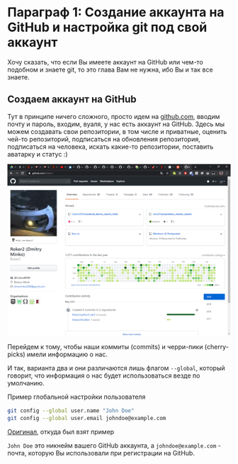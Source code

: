 # Параграф 1: Создание аккаунта на GitHub и настройка git под свой аккаунт

Хочу сказать, что если Вы имеете аккаунт на GitHub или чем-то подобном и знаете git, то это глава Вам не нужна, ибо Вы и так все знаете.

## Создаем аккаунт на GitHub

Тут в принципе ничего сложного, просто идем на [github.com](https://github.com/), вводим почту и пароль, входим, вуаля, у нас есть аккаунт на GitHub. Здесь мы можем создавать свои репозитории, в том числе и приватные, оценить чей-то репозиторий, подписаться на обновления репозитория, подписаться на человека, искать какие-то репозитории, поставить аватарку и статус :)

<p align="center">
  <img src="../Chapter2/images/1.png"/>
</p>

Перейдем к тому, чтобы наши коммиты (commits) и черри-пики (cherry-picks) имели информацию о нас.

И так, варианта два и они различаются лишь флагом `--global`, который говорит, что информация о нас будет использоваться везде по умолчанию.

Пример глобальной настройки пользователя

```bash
git config --global user.name "John Doe"
git config --global user.email johndoe@example.com
```

[Оригинал](https://git-scm.com/book/ru/v2/%D0%92%D0%B2%D0%B5%D0%B4%D0%B5%D0%BD%D0%B8%D0%B5-%D0%9F%D0%B5%D1%80%D0%B2%D0%BE%D0%BD%D0%B0%D1%87%D0%B0%D0%BB%D1%8C%D0%BD%D0%B0%D1%8F-%D0%BD%D0%B0%D1%81%D1%82%D1%80%D0%BE%D0%B9%D0%BA%D0%B0-Git), откуда был взят пример

`John Doe` это никнейм вашего GitHub аккаунта, а `johndoe@example.com` - почта, которую Вы использовали при регистрации на GitHub.
